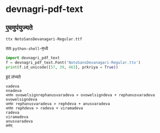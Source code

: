 # devnagri-pdf-text

## ए॒वमुप॑युज्यते

```shell
ttx NotoSansDevanagari-Regular.ttf
```

ततः `python-shell`-म॒ध्ये

```python
import devnagri_pdf_text
f = devnagri_pdf_text.Font('NotoSansDevanagari-Regular.ttx')
print(f.id_unicode([57, 39, 463], prkriya = True))
```

इ॒दं ल॑भ्यते

```
vadeva
nnadeva
धात॑वः ovowelsignrephanusvaradeva > ovowelsigndeva + rephanusvaradeva
ovowelsigndeva
धात॑वः rephanusvaradeva > rephdeva + anusvaradeva
धात॑वः rephdeva > radeva + viramadeva
radeva
viramadeva
anusvaradeva
वणोर्ं
```
